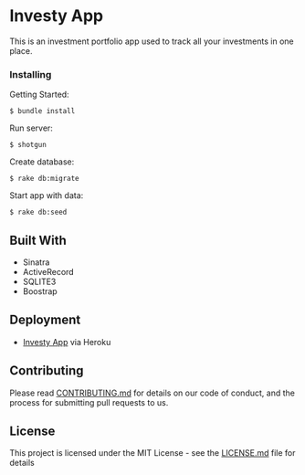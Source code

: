 # Investy App

This is an investment portfolio app used to track all your investments in one place.


### Installing

Getting Started:

```
$ bundle install
```

Run server:
```
$ shotgun
```
Create database:
```
$ rake db:migrate
```
Start app with data:
```
$ rake db:seed
```


## Built With

* Sinatra
* ActiveRecord
* SQLITE3
* Boostrap

## Deployment
* [Investy App](https://investy-app.herokuapp.com/) via Heroku

## Contributing

Please read [CONTRIBUTING.md](https://github.com/terrythreatt) for details on our code of conduct, and the process for submitting pull requests to us.



## License

This project is licensed under the MIT License - see the [LICENSE.md](LICENSE.md) file for details
